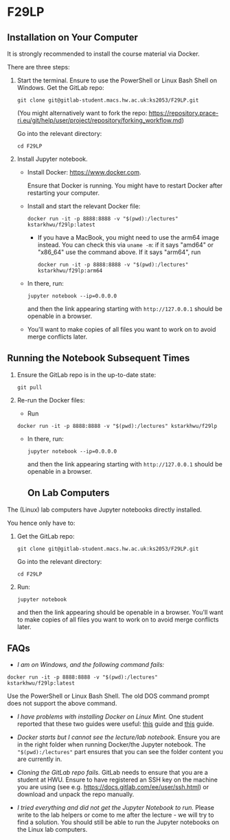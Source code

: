 # F29LP

## Installation on Your Computer
It is strongly recommended to install the course material via Docker. 

There are three steps:
1. Start the terminal. Ensure to use the PowerShell or Linux Bash Shell on Windows.
    Get the GitLab repo:

    ```
    git clone git@gitlab-student.macs.hw.ac.uk:ks2053/F29LP.git
    ```

    (You might alternatively want to fork the repo: https://repository.prace-ri.eu/git/help/user/project/repository/forking_workflow.md)

    Go into the relevant directory: 

    ```
    cd F29LP
    ```

2. Install Jupyter notebook.

    - Install Docker: https://www.docker.com.

      Ensure that Docker is running. You might have to restart Docker after restarting your computer.

    - Install and start the relevant Docker file: 
      ```
      docker run -it -p 8888:8888 -v "$(pwd):/lectures" kstarkhwu/f29lp:latest
      ```
      
      - If you have a MacBook, you might need to use the arm64 image instead. 
        You can check this via ``uname -m``: if it says "amd64" or "x86_64" use the command above. If it says "arm64", run
        ```
        docker run -it -p 8888:8888 -v "$(pwd):/lectures" kstarkhwu/f29lp:arm64
        ```

    - In there, run: 

      ```
      jupyter notebook --ip=0.0.0.0
      ```

      and then the link appearing starting with ``http://127.0.0.1`` should be openable in a browser.

    - You'll want to make copies of all files you want to work on to avoid merge conflicts later.

## Running the Notebook Subsequent Times

1. Ensure the GitLab repo is in the up-to-date state: 

    ```
    git pull
    ```

2. Re-run the Docker files:

    -  Run

      ```
      docker run -it -p 8888:8888 -v "$(pwd):/lectures" kstarkhwu/f29lp
      ```

    - In there, run: 

      ```
      jupyter notebook --ip=0.0.0.0
      ```

      and then the link appearing starting with ``http://127.0.0.1`` should be openable in a browser.

      

      ## On Lab Computers

The (Linux) lab computers have Jupyter notebooks directly installed. 

You hence only have to:
1. Get the GitLab repo:

   ```
   git clone git@gitlab-student.macs.hw.ac.uk:ks2053/F29LP.git
   ```

   Go into the relevant directory: 

   ```
   cd F29LP
   ```

2. Run: 

   ```
   jupyter notebook 
   ```

   and then the link appearing should be openable in a browser.
    You'll want to make copies of all files you want to work on to avoid merge conflicts later.



## FAQs 

- *I am on Windows, and the following command fails:* 

```
docker run -it -p 8888:8888 -v "$(pwd):/lectures" kstarkhwu/f29lp:latest
```

Use the PowerShell or Linux Bash Shell. The old DOS command prompt does not support the above command. 

- *I have problems with installing Docker on Linux Mint.* One student reported that these two guides were useful: [this](https://computingforgeeks.com/install-docker-docker-compose-on-linux-mint/) guide and [this](https://computingforgeeks.com/how-to-install-latest-docker-compose-on-linux/) guide.

- *Docker starts but I cannot see the lecture/lab notebook.* Ensure you are in the right folder when running Docker/the Jupyter notebook. The ``"$(pwd):/lectures"`` part ensures that you can see the folder content you are currently in.

- *Cloning the GitLab repo fails.* GitLab needs to ensure that you are a student at HWU. Ensure to have registered an SSH key on the machine you are using (see e.g. https://docs.gitlab.com/ee/user/ssh.html) or download and unpack the repo manually.

- *I tried everything and did not get the Jupyter Notebook to run.* Please write to the lab helpers or come to me after the lecture - we will try to find a solution. You should still be able to run the Jupyter notebooks on the Linux lab computers.
